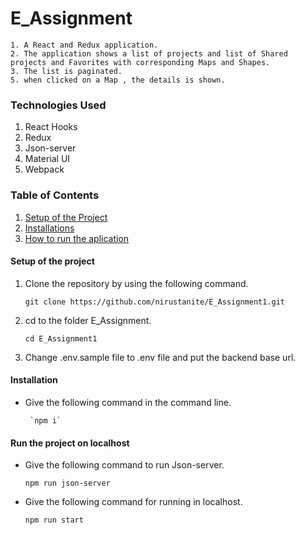 # E_Assignment
    1. A React and Redux application. 
    2. The application shows a list of projects and list of Shared projects and Favorites with corresponding Maps and Shapes.
    3. The list is paginated. 
    5. when clicked on a Map , the details is shown.

### Technologies Used
   1. React Hooks
   2. Redux
   3. Json-server
   4. Material UI
   7. Webpack

### Table of Contents
1. [Setup of the Project](#setup)
2. [Installations](#installations)
3. [How to run the aplication](#run)

<a name="setup"></a>
#### Setup of the project

1. Clone the repository by using the following command.
      
      `git clone https://github.com/nirustanite/E_Assignment1.git`
      
2. cd to the folder E_Assignment.

      `cd E_Assignment1`

3. Change .env.sample file to .env file and put the backend base url.

<a name="installations"></a>
#### Installation

- Give the following command in the command line.

       `npm i`
 
<a name="run"></a>
#### Run the project on localhost

- Give the following command to run Json-server.

    `npm run json-server`
 
- Give the following command for running in localhost.
 
    `npm run start`
        
 
